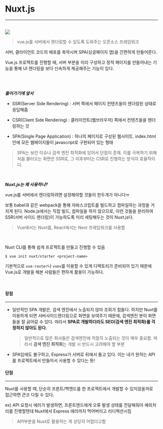# Nuxt.js

---

<br>

<img src="https://t1.daumcdn.net/cfile/tistory/990CB73A5AF842A422">

<br>

> vue.js를 서버에서 렌더링할 수 있도록 도와주는 오픈소스 프레임워크

서버, 클라이언트 코드의 배포를 축약시켜 SPA(싱글페이지 앱)을 간편하게 만들어준다.

Vue.js 프로젝트를 진행할 때, 서버 부분을 미리 구성하고 정적 페이지를 만들어내는 기능을 통해 UI 렌더링을 보다 신속하게 제공해주는 기능이 있다.

<br>

<br>

***들어가기에 앞서***

- SSR(Server Side Rendering) : 서버 쪽에서 페이지 컨텐츠들이 렌더링된 상태로 응답해줌

- CSR(Client Side Rendering) : 클라이언트(웹브라우저) 쪽에서 컨텐츠들을 렌더링하는 것

- SPA(Single Page Application) : 하나의 페이지로 구성된 웹사이트. index.html안에 모든 웹페이지들이 javascript로 구현되어 있는 형태

> SPA는 보안 이슈나 검색 엔진 최적화에 있어서 단점이 존재. 이를 극복하기 위해 처음 불러오는 화면은 SSR로, 그 이후부터는 CSR로 진행하는 방식이 효율적이다.

<br>


***Nuxt.js는 왜 사용하나?***

vue.js를 서버에서 렌더링하려면 설정해야할 것들이 한두개가 아니다ㅠ

보통 babel과 같은 webpack을 통해 자바스크립트를 빌드하고 컴파일하는 과정을 거치게 된다. Node.js에서는 직접 빌드, 컴파일을 하지 않으므로, 이런 것들을 분리하여 SSR(서버 사이드 렌더링)이 가능하도록 미리 세팅해두는 것이 Nuxt.js다.

> Vue에서는 Nuxt를, React에서는 Next 프레임워크를 사용함

<br>

Nuxt CLI를 통해 쉽게 프로젝트를 만들고 진행할 수 있음

```
$ vue init nuxt/starter <project-name>
```

기본적으로 `vue-router`나 `vuex`를 이용할 수 있게 디렉토리가 준비되어 있기 때문에 Vue.js로 개발을 해본 사람들은 편하게 활용이 가능하다.

<br>

#### 장점

---

- 일반적인 SPA 개발은, 검색 엔진에서 노출되지 않아 조회가 힘들다. 하지만 Nuxt를 이용하게 되면 서버사이드렌더링으로 화면을 보여주기 때문에, 검색엔진 봇이 화면들을 잘 긁어갈 수 있다. 따라서 **SPA로 개발하더라도 SEO(검색 엔진 최적화)를 걱정하지 않아도 된다.**

  > 일반적으로 많은 회사들은 검색엔진에 적절히 노출되는 것이 매우 중요함. 따라서 **검색 엔진 최적화**는 개발 시 반드시 고려해야 할 부분

- SPA임에도 불구하고, Express가 서버로 뒤에서 돌고 있다. 이는 내가 원하는 API를 프로젝트에서 만들어서 사용할 수 있다는 뜻!



#### 단점

---

Nuxt를 사용할 때, 단순히 프론트/백엔드를 한 프로젝트에서 개발할 수 있지않을까로 접근하면 큰코 다칠 수 있다.

ex) API 요청시 에러가 발생하면, 프론트엔드에게 오류 발생 상태를 전달해줘야 예외처리를 진행할텐데 Nuxt에서 Express 에러까지 먹어버리고 리디렉션시킴

> API부분을 Nuxt로 활용하는 게 상당히 어렵다고함

